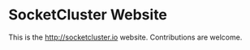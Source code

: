 SocketCluster Website
======

This is the http://socketcluster.io website. Contributions are welcome.

